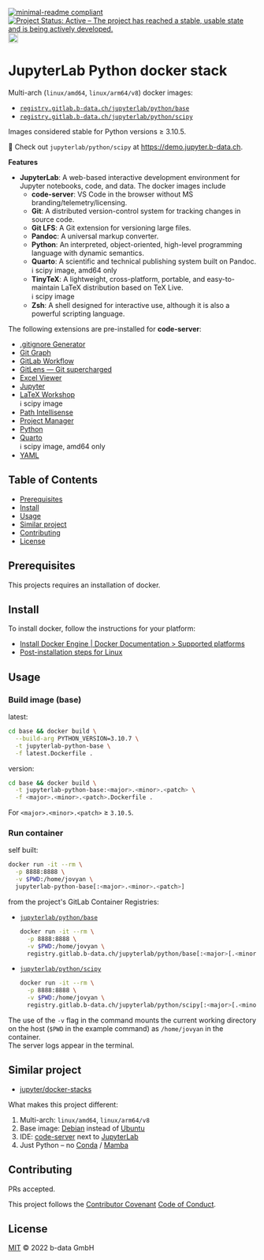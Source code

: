 [![minimal-readme compliant](https://img.shields.io/badge/readme%20style-minimal-brightgreen.svg)](https://github.com/RichardLitt/standard-readme/blob/master/example-readmes/minimal-readme.md) [![Project Status: Active – The project has reached a stable, usable state and is being actively developed.](https://www.repostatus.org/badges/latest/active.svg)](https://www.repostatus.org/#active) <a href="https://liberapay.com/benz0li/donate"><img src="https://liberapay.com/assets/widgets/donate.svg" alt="Donate using Liberapay" height="20"></a>

# JupyterLab Python docker stack

Multi-arch (`linux/amd64`, `linux/arm64/v8`) docker images:

*  [`registry.gitlab.b-data.ch/jupyterlab/python/base`](https://gitlab.b-data.ch/jupyterlab/python/base/container_registry)
*  [`registry.gitlab.b-data.ch/jupyterlab/python/scipy`](https://gitlab.b-data.ch/jupyterlab/python/scipy/container_registry)

Images considered stable for Python versions ≥ 3.10.5.

:microscope: Check out `jupyterlab/python/scipy` at https://demo.jupyter.b-data.ch.

**Features**

*  **JupyterLab**: A web-based interactive development environment for Jupyter
   notebooks, code, and data. The docker images include
    *  **code-server**: VS Code in the browser without MS
       branding/telemetry/licensing.
    *  **Git**: A distributed version-control system for tracking changes in
       source code.
    *  **Git LFS**: A Git extension for versioning large files.
    *  **Pandoc**: A universal markup converter.
    *  **Python**: An interpreted, object-oriented, high-level programming
       language with dynamic semantics.
    *  **Quarto**: A scientific and technical publishing system built on Pandoc.  
       :information_source: scipy image, amd64 only
    *  **TinyTeX**: A lightweight, cross-platform, portable, and
       easy-to-maintain LaTeX distribution based on TeX Live.  
       :information_source: scipy image
    *  **Zsh**: A shell designed for interactive use, although it is also a
       powerful scripting language.

The following extensions are pre-installed for **code-server**:

*  [.gitignore Generator](https://github.com/piotrpalarz/vscode-gitignore-generator)
*  [Git Graph](https://open-vsx.org/extension/mhutchie/git-graph)
*  [GitLab Workflow](https://open-vsx.org/extension/GitLab/gitlab-workflow)
*  [GitLens — Git supercharged](https://open-vsx.org/extension/eamodio/gitlens)
*  [Excel Viewer](https://open-vsx.org/extension/GrapeCity/gc-excelviewer)
*  [Jupyter](https://open-vsx.org/extension/ms-toolsai/jupyter)
*  [LaTeX Workshop](https://open-vsx.org/extension/James-Yu/latex-workshop)  
    :information_source: scipy image
*  [Path Intellisense](https://open-vsx.org/extension/christian-kohler/path-intellisense)
*  [Project Manager](https://open-vsx.org/extension/alefragnani/project-manager)
*  [Python](https://open-vsx.org/extension/ms-python/python)
*  [Quarto](https://open-vsx.org/extension/quarto/quarto)  
    :information_source: scipy image, amd64 only
*  [YAML](https://open-vsx.org/extension/redhat/vscode-yaml)

## Table of Contents

*  [Prerequisites](#prerequisites)
*  [Install](#install)
*  [Usage](#usage)
*  [Similar project](#similar-project)
*  [Contributing](#contributing)
*  [License](#license)

## Prerequisites

This projects requires an installation of docker.

## Install

To install docker, follow the instructions for your platform:

*  [Install Docker Engine | Docker Documentation > Supported platforms](https://docs.docker.com/engine/install/#supported-platforms)
*  [Post-installation steps for Linux](https://docs.docker.com/engine/install/linux-postinstall/)

## Usage

### Build image (base)

latest:

```bash
cd base && docker build \
  --build-arg PYTHON_VERSION=3.10.7 \
  -t jupyterlab-python-base \
  -f latest.Dockerfile .
```

version:

```bash
cd base && docker build \
  -t jupyterlab-python-base:<major>.<minor>.<patch> \
  -f <major>.<minor>.<patch>.Dockerfile .
```

For `<major>.<minor>.<patch>` ≥ `3.10.5`.

### Run container

self built:

```bash
docker run -it --rm \
  -p 8888:8888 \
  -v $PWD:/home/jovyan \
  jupyterlab-python-base[:<major>.<minor>.<patch>]
```

from the project's GitLab Container Registries:

*  [`jupyterlab/python/base`](https://gitlab.b-data.ch/jupyterlab/python/base/container_registry)  
    ```bash
    docker run -it --rm \
      -p 8888:8888 \
      -v $PWD:/home/jovyan \
      registry.gitlab.b-data.ch/jupyterlab/python/base[:<major>[.<minor>[.<patch>]]]
    ```
*  [`jupyterlab/python/scipy`](https://gitlab.b-data.ch/jupyterlab/python/scipy/container_registry)
    ```bash
    docker run -it --rm \
      -p 8888:8888 \
      -v $PWD:/home/jovyan \
      registry.gitlab.b-data.ch/jupyterlab/python/scipy[:<major>[.<minor>[.<patch>]]]
    ```

The use of the `-v` flag in the command mounts the current working directory on
the host (`$PWD` in the example command) as `/home/jovyan` in the container.  
The server logs appear in the terminal.

## Similar project

*  [jupyter/docker-stacks](https://github.com/jupyter/docker-stacks)

What makes this project different:

1.  Multi-arch: `linux/amd64`, `linux/arm64/v8`
1.  Base image: [Debian](https://hub.docker.com/_/debian) instead of
    [Ubuntu](https://hub.docker.com/_/ubuntu)
1.  IDE: [code-server](https://github.com/coder/code-server) next to
    [JupyterLab](https://github.com/jupyterlab/jupyterlab)
1.  Just Python – no [Conda](https://github.com/conda/conda) /
    [Mamba](https://github.com/mamba-org/mamba)

## Contributing

PRs accepted.

This project follows the
[Contributor Covenant](https://www.contributor-covenant.org)
[Code of Conduct](CODE_OF_CONDUCT.md).

## License

[MIT](LICENSE) © 2022 b-data GmbH
